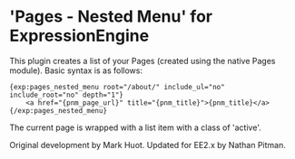 'Pages - Nested Menu' for ExpressionEngine
=============================

This plugin creates a list of your Pages (created using the native Pages module). Basic syntax is as follows:

	{exp:pages_nested_menu root="/about/" include_ul="no" include_root="no" depth="1"}
		<a href="{pnm_page_url}" title="{pnm_title}">{pnm_title}</a>
	{/exp:pages_nested_menu}

The current page is wrapped with a list item with a class of 'active'.

Original development by Mark Huot. Updated for EE2.x by Nathan Pitman.
